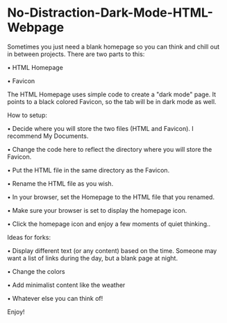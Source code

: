 # No-Distraction-Dark-Mode-HTML-Webpage

Sometimes you just need a blank homepage so you can think and chill out in between projects. 
There are two parts to this:

• HTML Homepage

• Favicon


The HTML Homepage uses simple code to create a "dark mode" page. It points to a black colored Favicon, so the tab will be in dark mode as well.

How to setup:

• Decide where you will store the two files (HTML and Favicon). I recommend My Documents.
   
• Change the code here to reflect the directory where you will store the Favicon.
<link rel="shortcut icon" type="image/x-icon" href="/Users/yourname/Documents/favicon.ico">

• Put the HTML file in the same directory as the Favicon.

• Rename the HTML file as you wish.

• In your browser, set the Homepage to the HTML file that you renamed.

• Make sure your browser is set to display the homepage icon.

• Click the homepage icon and enjoy a few moments of quiet thinking..


Ideas for forks:

• Display different text (or any content) based on the time. Someone may want a list of links during the day, but a blank page at night.

• Change the colors

• Add minimalist content like the weather

• Whatever else you can think of!


Enjoy!

